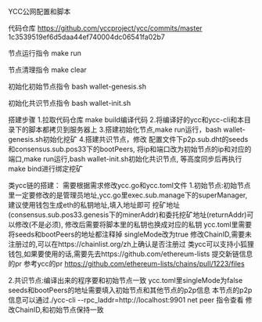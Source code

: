 YCC公网配置和脚本

代码仓库
https://github.com/yccproject/ycc/commits/master 1c3539519ef6d5daa44ef740004dc06541fa02b7

节点运行指令
make run

节点清理指令
make clear

初始化初始节点指令
bash wallet-genesis.sh

初始化共识节点指令
bash wallet-init.sh

搭建步骤
1.拉取代码仓库 make build编译代码
2.将编译好的ycc和ycc-cli和本目录下的脚本都拷贝到服务器上
3.搭建初始化节点,make run运行，bash wallet-genesis.sh初始化挖矿
4.搭建共识节点，修改 配置文件下p2p.sub.dht的seeds和consensus.sub.pos33下的bootPeers,
将ip和端口改为初始节点的ip和对应的端口,make run运行,bash wallet-init.sh初始化共识节点,
等高度同步后再执行make bind进行绑定挖矿

类ycc链的搭建：
需要根据需求修改ycc.go和ycc.toml文件
1.初始节点:初始节点里一定要修改的是管理员地址,ycc.go里exec.sub.manage下的superManager,
建议使用钱包生成eth的私钥地址,填入地址即可
挖矿地址(consensus.sub.pos33.genesis下的minerAddr)和委托挖矿地址(returnAddr)可以修改(不是必须),
修改后需要将脚本里的私钥也换成对应的私钥
ycc.toml里需要将seeds和bootPeers的地址都注释掉
singleMode改为true
修改ChainID,需要未注册过的,可以在https://chainlist.org/zh上确认是否注册过
类ycc可以支持小狐狸钱包,如果要使用的话,需要先去https://github.com/ethereum-lists 提交新链信息的pr
参考ycc的pr https://github.com/ethereum-lists/chains/pull/1223/files

2.共识节点:编译出来的程序要和初始节点一致
ycc.toml里singleMode为false
seeds和bootPeers的地址需要填入初始节点和其他节点的p2p信息
本节点的p2p信息可以通过./ycc-cli --rpc_laddr=http://localhost:9901 net peer 指令查看
修改ChainID,和初始节点保持一致
